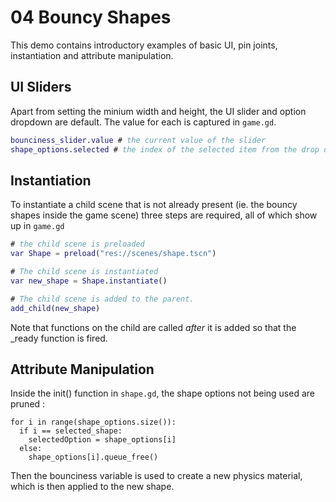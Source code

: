 # 04 Bouncy Shapes

This demo contains introductory examples of basic UI, pin joints, instantiation and attribute manipulation.

## UI Sliders

Apart from setting the minium width and height, the UI slider and option dropdown are default.  The value for each is captured in `game.gd`.

```gd
bounciness_slider.value # the current value of the slider
shape_options.selected # the index of the selected item from the drop down (ie. 0, 1, 2)
```

## Instantiation

To instantiate a child scene that is not already present (ie. the bouncy shapes inside the game scene) three steps are required, all of which show up in `game.gd`

```gd
# the child scene is preloaded
var Shape = preload("res://scenes/shape.tscn")

# The child scene is instantiated
var new_shape = Shape.instantiate()

# The child scene is added to the parent.
add_child(new_shape)

```

Note that functions on the child are called _after_ it is added so that the _ready function is fired.


## Attribute Manipulation

Inside the init() function in `shape.gd`, the shape options not being used are pruned :

```
for i in range(shape_options.size()):
  if i == selected_shape:
    selectedOption = shape_options[i]
  else:
    shape_options[i].queue_free()
  ```

  Then the bounciness variable is used to create a new physics material, which is then applied to the new shape.